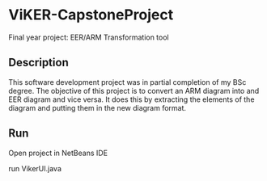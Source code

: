 # ViKER-CapstoneProject
 Final year project: EER/ARM Transformation tool

## Description
This software development project was in partial completion of my BSc degree.
The objective of this project is to convert an ARM diagram into and EER diagram and vice versa. It does this by extracting the elements of the diagram and putting them in the new diagram format.

## Run
Open project in NetBeans IDE

run VikerUI.java
